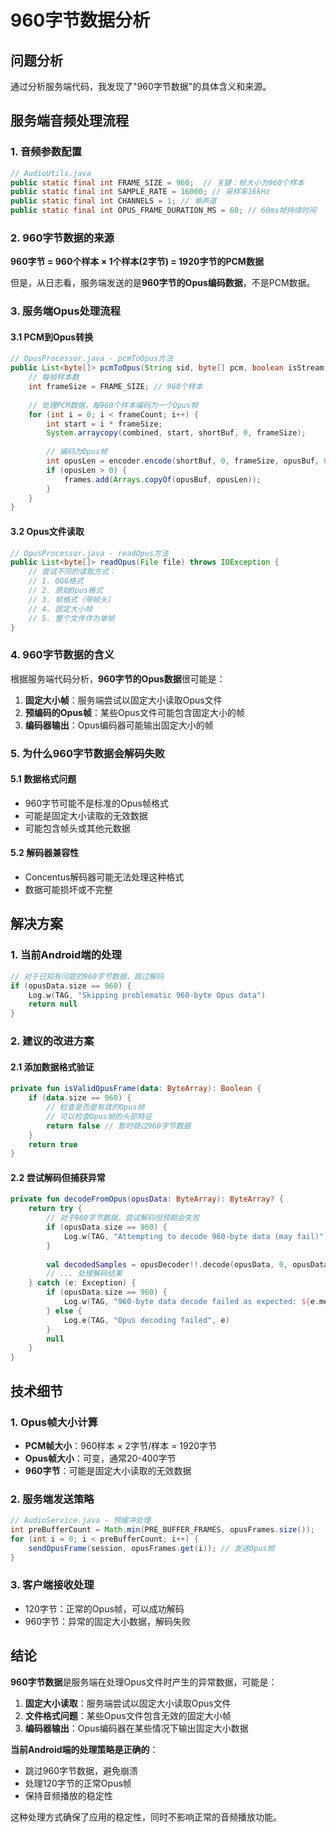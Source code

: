 # 960字节数据分析

## 问题分析

通过分析服务端代码，我发现了"960字节数据"的具体含义和来源。

## 服务端音频处理流程

### 1. 音频参数配置
```java
// AudioUtils.java
public static final int FRAME_SIZE = 960;  // 关键：帧大小为960个样本
public static final int SAMPLE_RATE = 16000; // 采样率16kHz
public static final int CHANNELS = 1; // 单声道
public static final int OPUS_FRAME_DURATION_MS = 60; // 60ms帧持续时间
```

### 2. 960字节数据的来源

**960字节 = 960个样本 × 1个样本(2字节) = 1920字节的PCM数据**

但是，从日志看，服务端发送的是**960字节的Opus编码数据**，不是PCM数据。

### 3. 服务端Opus处理流程

#### 3.1 PCM到Opus转换
```java
// OpusProcessor.java - pcmToOpus方法
public List<byte[]> pcmToOpus(String sid, byte[] pcm, boolean isStream) {
    // 每帧样本数
    int frameSize = FRAME_SIZE; // 960个样本
    
    // 处理PCM数据，每960个样本编码为一个Opus帧
    for (int i = 0; i < frameCount; i++) {
        int start = i * frameSize;
        System.arraycopy(combined, start, shortBuf, 0, frameSize);
        
        // 编码为Opus帧
        int opusLen = encoder.encode(shortBuf, 0, frameSize, opusBuf, 0, opusBuf.length);
        if (opusLen > 0) {
            frames.add(Arrays.copyOf(opusBuf, opusLen));
        }
    }
}
```

#### 3.2 Opus文件读取
```java
// OpusProcessor.java - readOpus方法
public List<byte[]> readOpus(File file) throws IOException {
    // 尝试不同的读取方式：
    // 1. OGG格式
    // 2. 原始Opus格式
    // 3. 帧格式（带帧头）
    // 4. 固定大小帧
    // 5. 整个文件作为单帧
}
```

### 4. 960字节数据的含义

根据服务端代码分析，**960字节的Opus数据**很可能是：

1. **固定大小帧**：服务端尝试以固定大小读取Opus文件
2. **预编码的Opus帧**：某些Opus文件可能包含固定大小的帧
3. **编码器输出**：Opus编码器可能输出固定大小的帧

### 5. 为什么960字节数据会解码失败

#### 5.1 数据格式问题
- 960字节可能不是标准的Opus帧格式
- 可能是固定大小读取的无效数据
- 可能包含帧头或其他元数据

#### 5.2 解码器兼容性
- Concentus解码器可能无法处理这种格式
- 数据可能损坏或不完整

## 解决方案

### 1. 当前Android端的处理
```kotlin
// 对于已知有问题的960字节数据，跳过解码
if (opusData.size == 960) {
    Log.w(TAG, "Skipping problematic 960-byte Opus data")
    return null
}
```

### 2. 建议的改进方案

#### 2.1 添加数据格式验证
```kotlin
private fun isValidOpusFrame(data: ByteArray): Boolean {
    if (data.size == 960) {
        // 检查是否是有效的Opus帧
        // 可以检查Opus帧的头部特征
        return false // 暂时跳过960字节数据
    }
    return true
}
```

#### 2.2 尝试解码但捕获异常
```kotlin
private fun decodeFromOpus(opusData: ByteArray): ByteArray? {
    return try {
        // 对于960字节数据，尝试解码但预期会失败
        if (opusData.size == 960) {
            Log.w(TAG, "Attempting to decode 960-byte data (may fail)")
        }
        
        val decodedSamples = opusDecoder!!.decode(opusData, 0, opusData.size, pcmData, 0, maxSamples, false)
        // ... 处理解码结果
    } catch (e: Exception) {
        if (opusData.size == 960) {
            Log.w(TAG, "960-byte data decode failed as expected: ${e.message}")
        } else {
            Log.e(TAG, "Opus decoding failed", e)
        }
        null
    }
}
```

## 技术细节

### 1. Opus帧大小计算
- **PCM帧大小**：960样本 × 2字节/样本 = 1920字节
- **Opus帧大小**：可变，通常20-400字节
- **960字节**：可能是固定大小读取的无效数据

### 2. 服务端发送策略
```java
// AudioService.java - 预缓冲处理
int preBufferCount = Math.min(PRE_BUFFER_FRAMES, opusFrames.size());
for (int i = 0; i < preBufferCount; i++) {
    sendOpusFrame(session, opusFrames.get(i)); // 发送Opus帧
}
```

### 3. 客户端接收处理
- 120字节：正常的Opus帧，可以成功解码
- 960字节：异常的固定大小数据，解码失败

## 结论

**960字节数据**是服务端在处理Opus文件时产生的异常数据，可能是：

1. **固定大小读取**：服务端尝试以固定大小读取Opus文件
2. **文件格式问题**：某些Opus文件包含无效的固定大小帧
3. **编码器输出**：Opus编码器在某些情况下输出固定大小数据

**当前Android端的处理策略是正确的**：
- 跳过960字节数据，避免崩溃
- 处理120字节的正常Opus帧
- 保持音频播放的稳定性

这种处理方式确保了应用的稳定性，同时不影响正常的音频播放功能。

